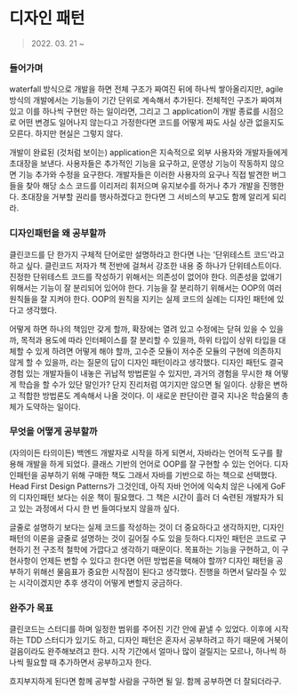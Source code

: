# 디자인 패턴

> 2022\. 03. 21 ~



### 들어가며

waterfall 방식으로 개발을 하면 전체 구조가 짜여진 뒤에 하나씩 쌓아올리지만, agile 방식의 개발에서는 기능들이 기간 단위로 계속해서 추가된다. 전체적인 구조가 짜여져 있고 이를 하나씩 구현만 하는 일이라면, 그리고 그 application이 개발 종료를 시점으로 어떤 변경도 일어나지 않는다고 가정한다면 코드를 어떻게 짜도 사실 상관 없을지도 모른다. 하지만 현실은 그렇지 않다.

개발이 완료된 (것처럼 보이는) application은 지속적으로 외부 사용자와 개발자들에게 초대장을 보낸다. 사용자들은 추가적인 기능을 요구하고, 운영상 기능이 작동하지 않으면 기능 추가와 수정을 요구한다. 개발자들은 이러한 사용자의 요구나 직접 발견한 버그들을 찾아 해당 소스 코드를 이리저리 휘저으며 유지보수를 하거나 추가 개발을 진행한다. 초대장을 거부할 권리를 행사하겠다고 한다면 그 서비스의 부고도 함께 알리게 되리라.



### 디자인패턴을 왜 공부할까

클린코드를 단 한가지 구체적 단어로만 설명하라고 한다면 나는 '단위테스트 코드'라고 하고 싶다. 클린코드 저자가 책 전반에 걸쳐서 강조한 내용 중 하나가 단위테스트이다. 진정한 단위테스트 코드를 작성하기 위해서는 의존성이 없어야 한다. 의존성을 없애기 위해서는 기능이 잘 분리되어 있어야 한다. 기능을 잘 분리하기 위해서는 OOP의 여러 원칙들을 잘 지켜야 한다. OOP의 원칙을 지키는 실제 코드의 실례는 디자인 패턴에 있다고 생각했다. 

어떻게 하면 하나의 책임만 갖게 할까, 확장에는 열려 있고 수정에는 닫혀 있을 수 있을까, 목적과 용도에 따라 인터페이스를 잘 분리할 수 있을까, 하위 타입이 상위 타입을 대체할 수 있게 하려면 어떻게 해야 할까, 고수준 모듈이 저수준 모듈의 구현에 의존하지 않게 할 수 있을까, 라는 질문의 답이 디자인 패턴이라고 생각했다. 디자인 패턴도 결국 경험 있는 개발자들이 내놓은 귀납적 방법론일 수 있지만, 과거의 경험을 무시한 채 어떻게 학습을 할 수가 있단 말인가? 단지 진리처럼 여기지만 않으면 될 일이다. 상황은 변하고 적합한 방법론도 계속해서 나올 것이다. 이 새로운 판단이란 결국 지나온 학습물의 총체가 도약하는 일이다.



### 무엇을 어떻게 공부할까

(자의이든 타의이든) 백엔드 개발자로 시작을 하게 되면서, 자바라는 언어적 도구를 활용해 개발을 하게 되었다. 클래스 기반의 언어로 OOP를 잘 구현할 수 있는 언어다. 디자인패턴을 공부하기 위해 구매한 책도 그래서 자바를 기반으로 하는 책으로 선택했다. Head First Design Patterns가 그것인데, 아직 자바 언어에 익숙치 않은 나에게 GoF의 디자인패턴 보다는 쉬운 책이 필요했다. 그 책은 시간이 흘러 더 숙련된 개발자가 되고 있는 과정에서 다시 한 번 들여다보지 않을까 싶다.

글줄로 설명하기 보다는 실제 코드를 작성하는 것이 더 중요하다고 생각하지만, 디자인 패턴의 이론을 글줄로 설명하는 것이 길어질 수도 있을 듯하다.디자인 패턴은 코드로 구현하기 전 구조적 철학에 가깝다고 생각하기 때문이다. 목표하는 기능을 구현하고, 이 구현사항이 언제든 변할 수 있다고 한다면 어떤 방법론을 택해야 할까? 디자인 패턴을 공부하기 위해선 물음표가 중요한 시작점이 된다고 생각했다. 진행을 하면서 달라질 수 있는 시각이겠지만 추후 생각이 어떻게 변할지 궁금하다.



### 완주가 목표

클린코드는 스터디를 하며 일정한 범위를 주어진 기간 안에 끝낼 수 있었다. 이후에 시작하는 TDD 스터디가 있기도 하고, 디자인 패턴은 혼자서 공부하려고 하기 때문에 거북이 걸음이라도 완주해보려고 한다. 시작 기간에서 얼마나 많이 걸릴지는 모르나, 하나씩 하나씩 필요할 때 추가하면서 공부하고자 한다. 

흐지부지하게 된다면 함께 공부할 사람을 구하면 될 일. 함께 공부하면 더 잘되더라구.